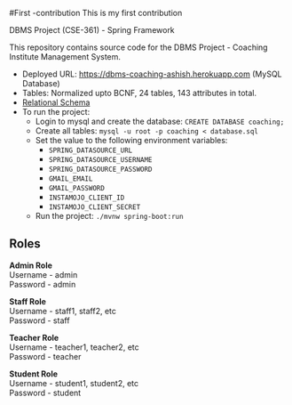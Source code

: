 #First -contribution
This is my first contribution


 DBMS Project (CSE-361) - Spring Framework

This repository contains source code for the DBMS Project - Coaching Institute Management System.

- Deployed URL: https://dbms-coaching-ashish.herokuapp.com (MySQL Database)
- Tables: Normalized upto BCNF, 24 tables, 143 attributes in total.
- [Relational Schema](relational-schema.png)
- To run the project:
  - Login to mysql and create the database: `CREATE DATABASE coaching;`
  - Create all tables: `mysql -u root -p coaching < database.sql`
  - Set the value to the following environment variables:
    - `SPRING_DATASOURCE_URL`
    - `SPRING_DATASOURCE_USERNAME`
    - `SPRING_DATASOURCE_PASSWORD`
    - `GMAIL_EMAIL`
    - `GMAIL_PASSWORD`
    - `INSTAMOJO_CLIENT_ID`
    - `INSTAMOJO_CLIENT_SECRET`
  - Run the project: `./mvnw spring-boot:run`


## Roles

**Admin Role** \
Username - admin \
Password - admin

**Staff Role** \
Username - staff1, staff2, etc \
Password - staff

**Teacher Role** \
Username - teacher1, teacher2, etc \
Password - teacher

**Student Role** \
Username - student1, student2, etc \
Password - student
